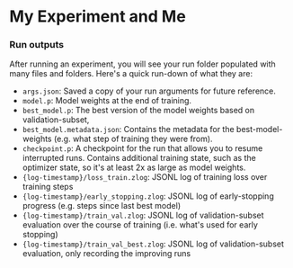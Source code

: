 # My Experiment and Me

### Run outputs

After running an experiment, you will see your run folder populated with many files and folders. Here's a quick run-down of what they are:

* `args.json`: Saved a copy of your run arguments for future reference.
* `model.p`: Model weights at the end of training.
* `best_model.p`: The best version of the model weights based on validation-subset,
* `best_model.metadata.json`: Contains the metadata for the best-model-weights (e.g. what step of training they were from).  
* `checkpoint.p`: A checkpoint for the run that allows you to resume interrupted runs. Contains additional training state, such as the optimizer state, so it's at least 2x as large as model weights.
* `{log-timestamp}/loss_train.zlog`: JSONL log of training loss over training steps
* `{log-timestamp}/early_stopping.zlog`: JSONL log of early-stopping progress (e.g. steps since last best model)
* `{log-timestamp}/train_val.zlog`: JSONL log of validation-subset evaluation over the course of training (i.e. what's used for early stopping)
* `{log-timestamp}/train_val_best.zlog`: JSONL log of validation-subset evaluation, only recording the improving runs
